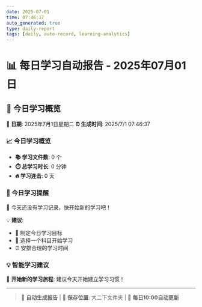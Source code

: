 ```yaml
---
date: 2025-07-01
time: 07:46:37
auto_generated: true
type: daily-report
tags: [daily, auto-record, learning-analytics]
---
```


# 📊 每日学习自动报告 - 2025年07月01日

## 🎯 今日学习概览

**📅 日期**: 2025年7月1日星期二
**⏰ 生成时间**: 2025/7/1 07:46:37

### 📈 今日学习概览

- **📚 学习文件数**: 0 个
- **⏱️ 总学习时长**: 0 分钟
- **🔥 学习连击**: 0 天

### 💭 今日学习提醒

📝 今天还没有学习记录，快开始新的学习吧！

💡 **建议**:
- 🎯 制定今日学习目标
- 📖 选择一个科目开始学习
- ⏰ 安排合理的学习时间

### 💡 智能学习建议

🚀 **开始新的学习旅程**: 建议今天开始建立学习习惯！

---

> 🤖 **自动生成报告** | 💾 **保存位置**: 大二下文件夹 | 🔄 **每日10:00自动更新**
 